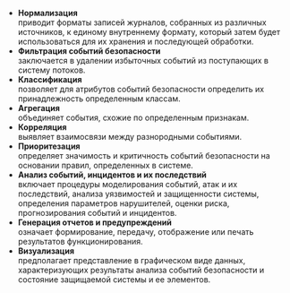 - **Нормализация**<br>приводит форматы записей журналов, собранных из различных источников, к единому внутреннему формату, который затем будет использоваться для их хранения и последующей обработки.
- **Фильтрация событий безопасности**<br>заключается в удалении избыточных событий из поступающих в систему потоков.
- **Классификация**<br>позволяет для атрибутов событий безопасности определить их принадлежность определенным классам.
- **Агрегация**<br> объединяет события, схожие по определенным признакам.
- **Корреляция**<br>выявляет взаимосвязи между разнородными событиями.
- **Приоритезация**<br>определяет значимость и критичность событий безопасности на основании правил, определенных в системе.
- **Анализ событий, инцидентов и их последствий**<br>включает процедуры моделирования событий, атак и их последствий, анализа уязвимостей и защищенности системы, определения параметров нарушителей, оценки риска, прогнозирования событий и инцидентов.
- **Генерация отчетов и предупреждений**<br>означает формирование, передачу, отображение или печать результатов функционирования.
- **Визуализация**<br>предполагает представление в графическом виде данных, характеризующих результаты анализа событий безопасности и состояние защищаемой системы и ее элементов.



